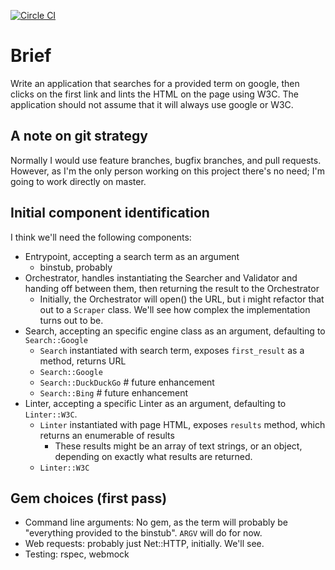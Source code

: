 [![Circle CI](https://circleci.com/gh/kalleth/first-result-linter/tree/master.svg?style=svg)](https://circleci.com/gh/kalleth/first-result-linter/tree/master)

# Brief

Write an application that searches for a provided term on google, then clicks
on the first link and lints the HTML on the page using W3C. The application
should not assume that it will always use google or W3C.

## A note on git strategy

Normally I would use feature branches, bugfix branches, and pull requests.
However, as I'm the only person working on this project there's no need; I'm
going to work directly on master.

## Initial component identification

I think we'll need the following components:

* Entrypoint, accepting a search term as an argument
  * binstub, probably
* Orchestrator, handles instantiating the Searcher and Validator and handing
  off between them, then returning the result to the Orchestrator
  * Initially, the Orchestrator will open() the URL, but i might refactor that
    out to a `Scraper` class. We'll see how complex the implementation turns
    out to be.
* Search, accepting an specific engine class as an argument, defaulting to
  `Search::Google`
  * `Search` instantiated with search term, exposes `first_result` as a method,
    returns URL
  * `Search::Google`
  * `Search::DuckDuckGo` # future enhancement
  * `Search::Bing` # future enhancement
* Linter, accepting a specific Linter as an argument, defaulting to
  `Linter::W3C`.
  * `Linter` instantiated with page HTML, exposes `results` method, which
    returns an enumerable of results
    * These results might be an array of text strings, or an object, depending
      on exactly what results are returned.
  * `Linter::W3C`

## Gem choices (first pass)
* Command line arguments: No gem, as the term will probably be "everything
  provided to the binstub". `ARGV` will do for now.
* Web requests: probably just Net::HTTP, initially. We'll see.
* Testing: rspec, webmock
